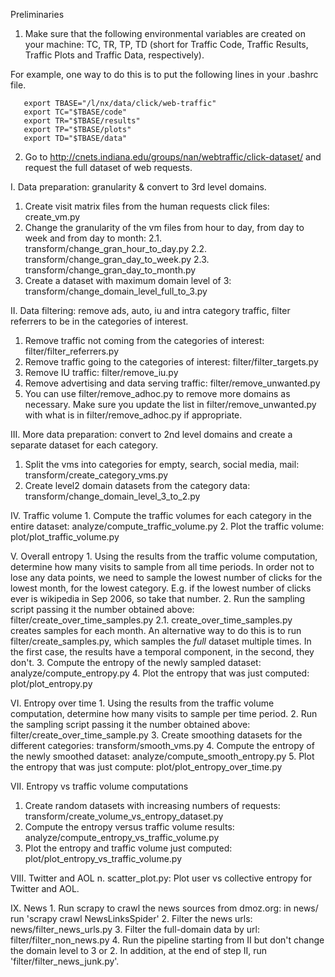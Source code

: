 Preliminaries
   1. Make sure that the following environmental variables are created on your machine: TC, TR, TP, TD (short for Traffic Code, Traffic Results, Traffic Plots and Traffic Data, respectively).

   For example, one way to do this is to put the following lines in your .bashrc file.

       export TBASE="/l/nx/data/click/web-traffic"
       export TC="$TBASE/code"
       export TR="$TBASE/results"
       export TP="$TBASE/plots"
       export TD="$TBASE/data"

   2. Go to http://cnets.indiana.edu/groups/nan/webtraffic/click-dataset/ and request the full dataset of web requests.

I. Data preparation: granularity & convert to 3rd level domains.
   1. Create visit matrix files from the human requests click files: create_vm.py
   2. Change the granularity of the vm files from hour to day, from day to week and from day to month: 
      2.1. transform/change_gran_hour_to_day.py 
      2.2. transform/change_gran_day_to_week.py
      2.3. transform/change_gran_day_to_month.py
   3. Create a dataset with maximum domain level of 3: transform/change_domain_level_full_to_3.py

II. Data filtering: remove ads, auto, iu and intra category traffic, filter referrers to be in the categories of interest.
   1. Remove traffic not coming from the categories of interest: filter/filter_referrers.py
   2. Remove traffic going to the categories of interest: filter/filter_targets.py
   3. Remove IU traffic: filter/remove_iu.py
   4. Remove advertising and data serving traffic: filter/remove_unwanted.py
   5. You can use filter/remove_adhoc.py to remove more domains as necessary. Make sure you update the list in filter/remove_unwanted.py with what is in filter/remove_adhoc.py if appropriate.

III. More data preparation: convert to 2nd level domains and create a separate dataset for each category.
   1. Split the vms into categories for empty, search, social media, mail: transform/create_category_vms.py
   2. Create level2 domain datasets from the category data: transform/change_domain_level_3_to_2.py
   
IV. Traffic volume
    1. Compute the traffic volumes for each category in the entire dataset: analyze/compute_traffic_volume.py
    2. Plot the traffic volume: plot/plot_traffic_volume.py

V. Overall entropy
    1. Using the results from the traffic volume computation, determine how many visits to sample from all time periods. In order not to lose any data points, we need to sample the lowest number of clicks for the lowest month, for the lowest category. E.g. if the lowest number of clicks ever is wikipedia in Sep 2006, so take that number.
    2. Run the sampling script passing it the number obtained above: filter/create_over_time_samples.py
       2.1. create_over_time_samples.py creates samples for each month. An alternative way to do this is to run filter/create_samples.py, which samples the *full* dataset multiple times. In the first case, the results have a temporal component, in the second, they don't.
    3. Compute the entropy of the newly sampled dataset: analyze/compute_entropy.py
    4. Plot the entropy that was just computed: plot/plot_entropy.py
 
VI. Entropy over time
    1. Using the results from the traffic volume computation, determine how many visits to sample per time period. 
    2. Run the sampling script passing it the number obtained above: filter/create_over_time_sample.py
    3. Create smoothing datasets for the different categories: transform/smooth_vms.py
    4. Compute the entropy of the newly smoothed dataset: analyze/compute_smooth_entropy.py
    5. Plot the entropy that was just compute: plot/plot_entropy_over_time.py

VII. Entropy vs traffic volume computations
   1. Create random datasets with increasing numbers of requests: transform/create_volume_vs_entropy_dataset.py
   2. Compute the entropy versus traffic volume results: analyze/compute_entropy_vs_traffic_volume.py
   3. Plot the entropy and traffic volume just computed: plot/plot_entropy_vs_traffic_volume.py

VIII. Twitter and AOL
   n. scatter_plot.py: Plot user vs collective entropy for Twitter and AOL.

IX. News
    1. Run scrapy to crawl the news sources from dmoz.org: in news/ run 'scrapy crawl NewsLinksSpider'
    2. Filter the news urls: news/filter_news_urls.py
    3. Filter the full-domain data by url: filter/filter_non_news.py
    4. Run the pipeline starting from II but don't change the domain level to 3 or 2. In addition, at the end of step II, run 'filter/filter_news_junk.py'.

